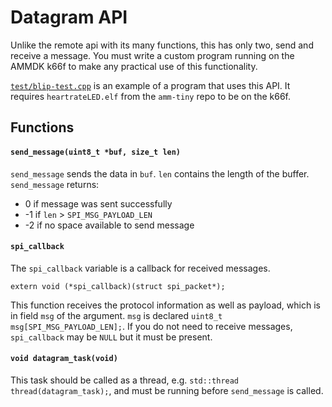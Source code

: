 # Datagram API

Unlike the remote api with its many functions, this has only two, send and receive a message.
You must write a custom program running on the AMMDK k66f to make any practical use of this functionality.

[`test/blip-test.cpp`](test/blip-test.cpp) is an example of a program that uses this API.
It requires `heartrateLED.elf` from the `amm-tiny` repo to be on the k66f.

## Functions

#### `send_message(uint8_t *buf, size_t len)`
`send_message` sends the data in `buf`. `len` contains the length of the buffer. `send_message` returns:

* 0 if message was sent successfully
* -1 if `len` > `SPI_MSG_PAYLOAD_LEN`
* -2 if no space available to send message

#### `spi_callback`
The `spi_callback` variable is a callback for received messages.

    extern void (*spi_callback)(struct spi_packet*);

This function receives the protocol information as well as payload, which is in field `msg` of the argument.
`msg` is declared `uint8_t msg[SPI_MSG_PAYLOAD_LEN];`.
If you do not need to receive messages, `spi_callback` may be `NULL` but it must be present.

#### `void datagram_task(void)`
This task should be called as a thread, e.g. `std::thread thread(datagram_task);`, and must be running before `send_message` is called.
